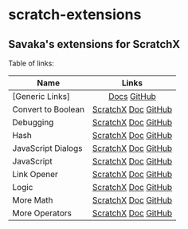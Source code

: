 # scratch-extensions

## Savaka's extensions for ScratchX

Table of links:

| Name | Links |
|---|:---:|
| [Generic Links] | [Docs](https://github.com/savaka2/scratch-extensions/wiki) [GitHub](https://github.com/savaka2/scratch-extensions) |
| Convert to Boolean | [ScratchX](http://scratchx.org/?url=https://raw.githubusercontent.com/savaka2/scratch-extensions/gh-pages/convert-to-boolean.js) [Doc](https://github.com/savaka2/scratch-extensions/wiki/Convert-to-Boolean-extension) [GitHub](https://github.com/savaka2/scratch-extensions/blob/gh-pages/convert-to-boolean.js) |
| Debugging | [ScratchX](http://scratchx.org/?url=http://savaka2.github.io/scratch-extensions/debugging.js) [Doc](https://github.com/savaka2/scratch-extensions/wiki/Debugging-extension) [GitHub](https://github.com/savaka2/scratch-extensions/blob/gh-pages/debugging.js) |
| Hash  | [ScratchX](http://scratchx.org/?url=http://savaka2.github.io/scratch-extensions/hash.js) [Doc](https://github.com/savaka2/scratch-extensions/wiki/Hash-extension) [GitHub](https://github.com/savaka2/scratch-extensions/blob/gh-pages/hash.js) |
| JavaScript Dialogs | [ScratchX](http://scratchx.org/?url=http://savaka2.github.io/scratch-extensions/javascript-dialogs.js) [Doc](https://github.com/savaka2/scratch-extensions/wiki/JavaScript-Dialogs-extension) [GitHub](https://github.com/savaka2/scratch-extensions/blob/gh-pages/javascript-dialogs.js) |
| JavaScript | [ScratchX](http://scratchx.org/?url=http://savaka2.github.io/scratch-extensions/javascript.js) [Doc](https://github.com/savaka2/scratch-extensions/wiki/JavaScript-extension) [GitHub](https://github.com/savaka2/scratch-extensions/blob/gh-pages/javascript.js) |
| Link Opener | [ScratchX](http://scratchx.org/?url=http://savaka2.github.io/scratch-extensions/link-opener.js) [Doc](https://github.com/savaka2/scratch-extensions/wiki/Link-Opener-extension) [GitHub](https://github.com/savaka2/scratch-extensions/blob/gh-pages/link-opener.js) |
| Logic | [ScratchX](http://scratchx.org/?url=http://savaka2.github.io/scratch-extensions/logic.js) [Doc](https://github.com/savaka2/scratch-extensions/wiki/Logic-extension) [GitHub](https://github.com/savaka2/scratch-extensions/blob/gh-pages/logic.js) |
| More Math | [ScratchX](http://scratchx.org/?url=http://savaka2.github.io/scratch-extensions/more-math.js) [Doc](https://github.com/savaka2/scratch-extensions/wiki/More-Math-extension) [GitHub](https://github.com/savaka2/scratch-extensions/blob/gh-pages/more-math.js) |
| More Operators | [ScratchX](http://scratchx.org/?url=http://savaka2.github.io/scratch-extensions/more-operators.js) [Doc](https://github.com/savaka2/scratch-extensions/wiki/More-Operators-extension) [GitHub](https://github.com/savaka2/scratch-extensions/blob/gh-pages/more-operators.js) |
